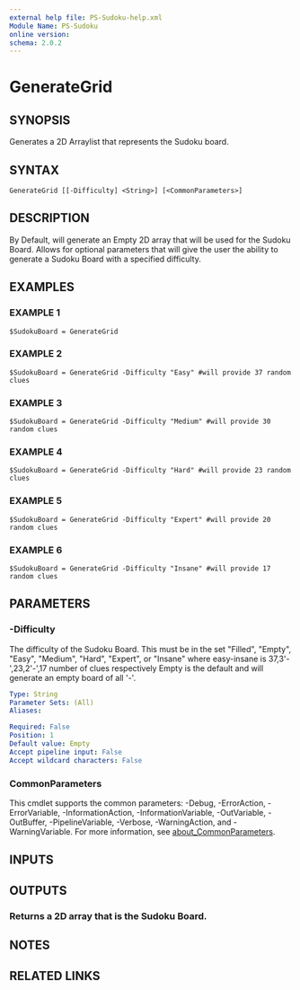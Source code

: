 ```yaml
---
external help file: PS-Sudoku-help.xml
Module Name: PS-Sudoku
online version:
schema: 2.0.2
---
```


# GenerateGrid

## SYNOPSIS
Generates a 2D Arraylist that represents the Sudoku board.

## SYNTAX

```
GenerateGrid [[-Difficulty] <String>] [<CommonParameters>]
```

## DESCRIPTION
By Default, will generate an Empty 2D array that will be used for the Sudoku Board.
Allows for optional parameters that will give the user the ability to generate a Sudoku Board with a specified difficulty.

## EXAMPLES

### EXAMPLE 1
```
$SudokuBoard = GenerateGrid
```

### EXAMPLE 2
```
$SudokuBoard = GenerateGrid -Difficulty "Easy" #will provide 37 random clues
```

### EXAMPLE 3
```
$SudokuBoard = GenerateGrid -Difficulty "Medium" #will provide 30 random clues
```

### EXAMPLE 4
```
$SudokuBoard = GenerateGrid -Difficulty "Hard" #will provide 23 random clues
```

### EXAMPLE 5
```
$SudokuBoard = GenerateGrid -Difficulty "Expert" #will provide 20 random clues
```

### EXAMPLE 6
```
$SudokuBoard = GenerateGrid -Difficulty "Insane" #will provide 17 random clues
```

## PARAMETERS

### -Difficulty
The difficulty of the Sudoku Board.
This must be in the set "Filled", "Empty", "Easy", "Medium", "Hard", "Expert", or "Insane" where easy-insane is 37,3'-',23,2'-',17 number of clues respectively
Empty is the default and will generate an empty board of all '-'.

```yaml
Type: String
Parameter Sets: (All)
Aliases:

Required: False
Position: 1
Default value: Empty
Accept pipeline input: False
Accept wildcard characters: False
```

### CommonParameters
This cmdlet supports the common parameters: -Debug, -ErrorAction, -ErrorVariable, -InformationAction, -InformationVariable, -OutVariable, -OutBuffer, -PipelineVariable, -Verbose, -WarningAction, and -WarningVariable. For more information, see [about_CommonParameters](http://go.microsoft.com/fwlink/?LinkID=113216).

## INPUTS

## OUTPUTS

### Returns a 2D array that is the Sudoku Board.
## NOTES

## RELATED LINKS
